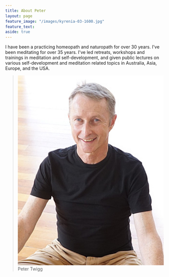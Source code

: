 ```yaml
---
title: About Peter
layout: page
feature_image: "/images/kyrenia-03-1600.jpg"
feature_text:
aside: true
---
```


I have been a practicing homeopath and naturopath for over 30 years. I've been meditating for over 35 years. I've led retreats, workshops and trainings in meditation and self-development, and given public lectures on various self-development and meditation related topics in Australia, Asia, Europe, and the USA. 

<blockquote class="photo">
	<img src="/images/peter-twigg-photo.jpg" width="500">
	<footer>Peter Twigg<br></footer>
</blockquote>